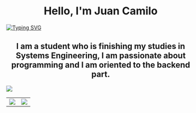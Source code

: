 <div align="center">
  <h1>Hello, I'm Juan Camilo</h1>
</div>
<a href="https://git.io/typing-svg"><img src="https://readme-typing-svg.demolab.com?font=Fira+Code&pause=1000&color=03F700&random=false&width=435&lines=Backend;Data+Base;Programming+Logic;Security" alt="Typing SVG"> </a>

<div align="center">
  <h2>I am a student who is finishing my studies in Systems Engineering, I am passionate about programming and I am oriented to the backend part.</h1>
</div>
<img src="https://img.shields.io/badge/State-In development-green">
<div align="center">
  <table>
    <tr>
      <td><img src="https://github-readme-stats.vercel.app/api?username=Dark-ss&show_icons=true&theme=transparent"></td>
      <td><img src="https://github-readme-stats.vercel.app/api/top-langs/?username=Dark-ss&hide_progress=false"></td>
    </tr>
  </table>
</div>

